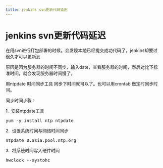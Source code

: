 ```yaml
---
title: jenkins svn更新代码延迟
---
```


# jenkins svn更新代码延迟

<p>在用svn进行打包部署的时候，会发现本地已经提交成功代码了，jenkins却要过很久才可以更新到</p><p>原因是因为服务器的时间不同步，输入date，查看服务器的时间，然后对比下标准时间，就会发现服务器时间慢了。</p><p>用ntpdate 时间同步工具 同步下时间就可以了。也可以用crontab 做定时同步时间。</p><p>同步时间步骤：</p><p style="text-align: left;">1.&nbsp; 安装ntpdate工具</p><pre class="brush:bash;toolbar:false">yum&nbsp;-y&nbsp;install&nbsp;ntp&nbsp;ntpdate</pre><p style="text-align: left;">2.&nbsp; 设置系统时间与网络时间同步</p><pre class="brush:bash;toolbar:false">ntpdate&nbsp;0.asia.pool.ntp.org</pre><p style="text-align: left;">3.&nbsp; 将系统时间写入硬件时间</p><pre class="brush:bash;toolbar:false">hwclock&nbsp;--systohc</pre><p><br/></p>


